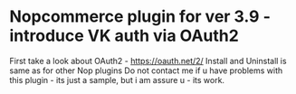 
Nopcommerce plugin for ver 3.9 - introduce VK auth via OAuth2
=================================================================

First take a look about OAuth2 - https://oauth.net/2/
Install and Uninstall is same as for other Nop plugins
Do not contact me if u have problems with this plugin - its just a sample, but i am assure u - its work.
